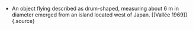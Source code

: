 ﻿- An object flying described as drum-shaped, measuring about 6 m in diameter emerged from an island located west of Japan. [\[Vallée 1969\]]{.source}
